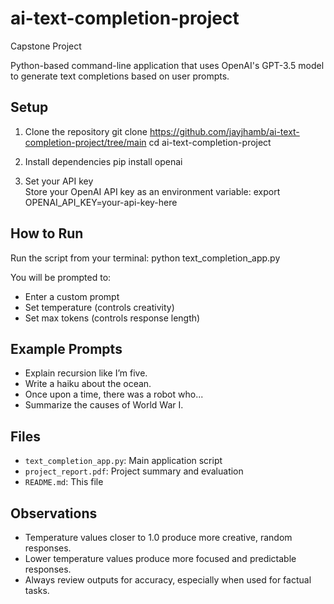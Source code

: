 # ai-text-completion-project
Capstone Project

 Python-based command-line application that uses OpenAI's GPT-3.5 model to generate text completions based on user prompts.

## Setup

1. Clone the repository
git clone https://github.com/jayjhamb/ai-text-completion-project/tree/main
cd ai-text-completion-project

2. Install dependencies
pip install openai

3. Set your API key  
Store your OpenAI API key as an environment variable:
export OPENAI_API_KEY=your-api-key-here

## How to Run

Run the script from your terminal:
python text_completion_app.py

You will be prompted to:
- Enter a custom prompt
- Set temperature (controls creativity)
- Set max tokens (controls response length)

## Example Prompts

- Explain recursion like I’m five.
- Write a haiku about the ocean.
- Once upon a time, there was a robot who...
- Summarize the causes of World War I.

## Files

- `text_completion_app.py`: Main application script
- `project_report.pdf`: Project summary and evaluation
- `README.md`: This file

## Observations

- Temperature values closer to 1.0 produce more creative, random responses.
- Lower temperature values produce more focused and predictable responses.
- Always review outputs for accuracy, especially when used for factual tasks.
